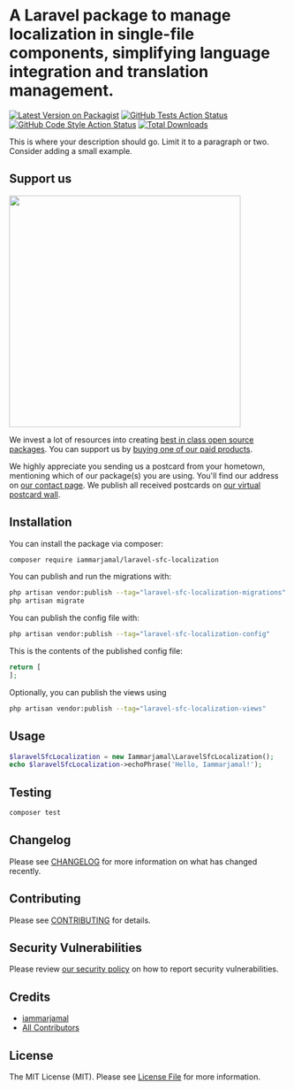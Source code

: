 # A Laravel package to manage localization in single-file components, simplifying language integration and translation management.

[![Latest Version on Packagist](https://img.shields.io/packagist/v/iammarjamal/laravel-sfc-localization.svg?style=flat-square)](https://packagist.org/packages/iammarjamal/laravel-sfc-localization)
[![GitHub Tests Action Status](https://img.shields.io/github/actions/workflow/status/iammarjamal/laravel-sfc-localization/run-tests.yml?branch=main&label=tests&style=flat-square)](https://github.com/iammarjamal/laravel-sfc-localization/actions?query=workflow%3Arun-tests+branch%3Amain)
[![GitHub Code Style Action Status](https://img.shields.io/github/actions/workflow/status/iammarjamal/laravel-sfc-localization/fix-php-code-style-issues.yml?branch=main&label=code%20style&style=flat-square)](https://github.com/iammarjamal/laravel-sfc-localization/actions?query=workflow%3A"Fix+PHP+code+style+issues"+branch%3Amain)
[![Total Downloads](https://img.shields.io/packagist/dt/iammarjamal/laravel-sfc-localization.svg?style=flat-square)](https://packagist.org/packages/iammarjamal/laravel-sfc-localization)

This is where your description should go. Limit it to a paragraph or two. Consider adding a small example.

## Support us

[<img src="https://github-ads.s3.eu-central-1.amazonaws.com/laravel-sfc-localization.jpg?t=1" width="419px" />](https://spatie.be/github-ad-click/laravel-sfc-localization)

We invest a lot of resources into creating [best in class open source packages](https://spatie.be/open-source). You can support us by [buying one of our paid products](https://spatie.be/open-source/support-us).

We highly appreciate you sending us a postcard from your hometown, mentioning which of our package(s) you are using. You'll find our address on [our contact page](https://spatie.be/about-us). We publish all received postcards on [our virtual postcard wall](https://spatie.be/open-source/postcards).

## Installation

You can install the package via composer:

```bash
composer require iammarjamal/laravel-sfc-localization
```

You can publish and run the migrations with:

```bash
php artisan vendor:publish --tag="laravel-sfc-localization-migrations"
php artisan migrate
```

You can publish the config file with:

```bash
php artisan vendor:publish --tag="laravel-sfc-localization-config"
```

This is the contents of the published config file:

```php
return [
];
```

Optionally, you can publish the views using

```bash
php artisan vendor:publish --tag="laravel-sfc-localization-views"
```

## Usage

```php
$laravelSfcLocalization = new Iammarjamal\LaravelSfcLocalization();
echo $laravelSfcLocalization->echoPhrase('Hello, Iammarjamal!');
```

## Testing

```bash
composer test
```

## Changelog

Please see [CHANGELOG](CHANGELOG.md) for more information on what has changed recently.

## Contributing

Please see [CONTRIBUTING](CONTRIBUTING.md) for details.

## Security Vulnerabilities

Please review [our security policy](../../security/policy) on how to report security vulnerabilities.

## Credits

- [iammarjamal](https://github.com/iammarjamal)
- [All Contributors](../../contributors)

## License

The MIT License (MIT). Please see [License File](LICENSE.md) for more information.

